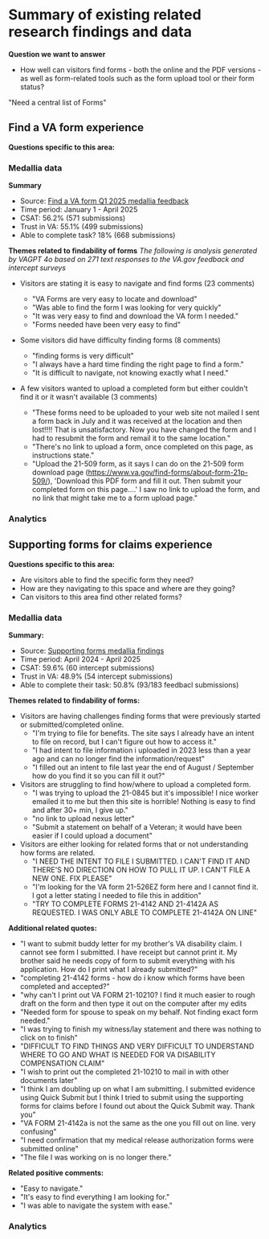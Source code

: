 # Summary of existing related research findings and data

**Question we want to answer**
- How well can visitors find forms - both the online and the PDF versions - as well as form-related tools such as the form upload tool or their form status?

"Need a central list of Forms"

## Find a VA form experience

**Questions specific to this area:**

### Medallia data

**Summary**
- Source: [Find a VA form Q1 2025 medallia feedback](https://github.com/department-of-veterans-affairs/va.gov-team/blob/master/products/find-a-va-form/research/2025-medallia-feedback/1q.md)
- Time period: January 1 - April 2025
- CSAT: 56.2% (571 submissions)
- Trust in VA: 55.1% (499 submissions)
- Able to complete task? 18% (668 submissions)

**Themes related to findability of forms**
*The following is analysis generated by VAGPT 4o based on 271 text responses to the VA.gov feedback and intercept surveys*

- Visitors are stating it is easy to navigate and find forms (23 comments)
  - "VA Forms are very easy to locate and download"
  - "Was able to find the form I was looking for very quickly"
  - "It was very easy to find and download the VA form I needed."
  - "Forms needed have been very easy to find"


- Some visitors did have difficulty finding forms (8 comments)
  - "finding forms is very difficult"
  - "I always have a hard time finding the right page to find a form."
  - "It is difficult to navigate, not knowing exactly what I need."

- A few visitors wanted to upload a completed form but either couldn't find it or it wasn't available (3 comments)
  - "These forms need to be uploaded to your web site not mailed I sent a form back in July and it was received at the location and then lost!!!! That is unsatisfactory. Now you have changed the form and I had to resubmit the form and remail it to the same location."
  - "There's no link to upload a form, once completed on this page, as instructions state."
  - "Upload the 21-509 form, as it says I can do on the 21-509 form download page (https://www.va.gov/find-forms/about-form-21p-509/), 'Download this PDF form and fill it out. Then submit your completed form on this page....' I saw no link to upload the form, and no link that might take me to a form upload page."
  


### Analytics




## Supporting forms for claims experience

**Questions specific to this area:**
- Are visitors able to find the specific form they need?
- How are they navigating to this space and where are they going?
- Can visitors to this area find other related forms?

### Medallia data

**Summary:**
- Source: [Supporting forms medallia findings](https://github.com/department-of-veterans-affairs/va.gov-team/blob/master/products/find-a-va-form/research/2025-medallia-feedback/supportive-forms.md#supportive-forms---1q2025-medallia-findings-summary)
- Time period: April 2024 - April 2025
- CSAT: 59.6% (60 intercept submissions)
- Trust in VA: 48.9% (54 intercept submissions)
- Able to complete their task: 50.8% (93/183 feedbacl submissions)


**Themes related to findability of forms:**
- Visitors are having challenges finding forms that were previously started or submitted/completed online.
  - "I'm trying to file for benefits. The site says I already have an intent to file on record, but I can't figure out how to access it."
  - "I had intent to file information i uploaded in 2023 less than a year ago and can no longer find the information/request"
  - "I filled out an intent to file last year the end of August / September how do you find it so you can fill it out?"
- Visitors are struggling to find how/where to upload a completed form.
  - "I was trying to upload the 21-0845 but it's impossible! I nice worker emailed it to me but then this site is horrible! Nothing is easy to find and after 30+ min, I give up."
  - "no link to upload nexus letter"
  - "Submit a statement on behalf of a Veteran; it would have been easier if I could upload a document"
- Visitors are either looking for related forms that or not understanding how forms are related.
  - "I NEED THE INTENT TO FILE I SUBMITTED.  I CAN'T FIND IT AND THERE'S NO DIRECTION ON HOW TO PULL IT UP.  I CAN'T FILE A NEW ONE.  FIX PLEASE"
  - "I'm looking for the VA form 21-526EZ form here and I cannot find it. I got a letter stating I needed to file this in addition"
  - "TRY TO COMPLETE FORMS 21-4142 AND 21-4142A AS REQUESTED. I WAS ONLY ABLE TO COMPLETE 21-4142A ON LINE"

**Additional related quotes:** 
- "I want to submit buddy letter for my brother's VA disability claim.  I cannot see form I submitted.  I have receipt but cannot print it.  My brother said he needs copy of form to submit everything with his application.  How do I print what I already submitted?"
- "completing 21-4142 forms - how do i know which forms have been completed and accepted?"
- "why can't I print out VA FORM 21-10210? I find it much easier to rough draft on the form and then type it out on the computer after my edits
- "Needed form for spouse to speak on my behalf. Not finding exact form needed."
- "I was trying to finish my witness/lay statement and there was nothing to click on to finish"
- "DIFFICULT TO FIND THINGS AND VERY DIFFICULT TO UNDERSTAND WHERE TO GO AND WHAT IS NEEDED FOR VA DISABILITY COMPENSATION CLAIM"
- "I wish to print out the completed 21-10210 to mail in with other documents later"
- "I think I am doubling up on what I am submitting. I submitted evidence using Quick Submit but I think I tried to submit using the supporting forms for claims before I found out about the Quick Submit way. Thank you"
- "VA FORM 21-4142a is not the same as the one you fill out on line. very confusing"
- "I need confirmation that my medical release authorization forms were submitted online"
- "The file I was working on is no longer there."

**Related positive comments:**
- "Easy to navigate."
- "It's easy to find everything I am looking for."
- "I was able to navigate the system with ease."

### Analytics
